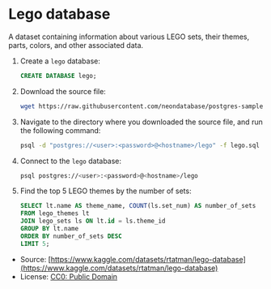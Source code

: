 # Lego database

A dataset containing information about various LEGO sets, their themes, parts, colors, and other associated data.

1. Create a `lego` database:

    ```sql
    CREATE DATABASE lego;
    ```

2. Download the source file:

    ```bash
    wget https://raw.githubusercontent.com/neondatabase/postgres-sample-dbs/main/lego.sql
    ```

3. Navigate to the directory where you downloaded the source file, and run the following command:

    ```bash
    psql -d "postgres://<user>:<password>@<hostname>/lego" -f lego.sql
    ```

4. Connect to the `lego` database:

    ```bash
    psql postgres://<user>:<password>@<hostname>/lego
    ```

5. Find the top 5 LEGO themes by the number of sets:

    ```sql
    SELECT lt.name AS theme_name, COUNT(ls.set_num) AS number_of_sets
    FROM lego_themes lt
    JOIN lego_sets ls ON lt.id = ls.theme_id
    GROUP BY lt.name
    ORDER BY number_of_sets DESC
    LIMIT 5;
    ```

- Source: [https://www.kaggle.com/datasets/rtatman/lego-database](https://www.kaggle.com/datasets/rtatman/lego-database)
- License: [CC0: Public Domain](https://creativecommons.org/publicdomain/zero/1.0/)